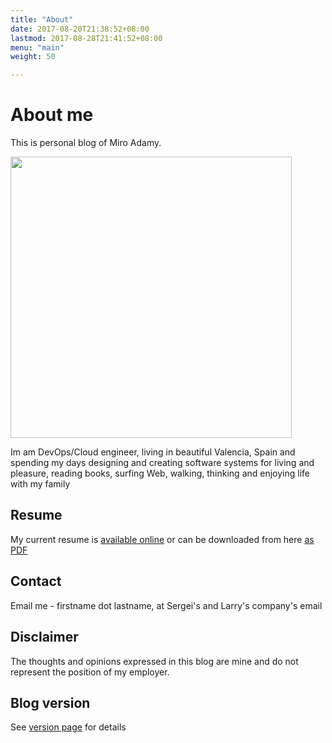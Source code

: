 ```yaml
---
title: "About"
date: 2017-08-20T21:38:52+08:00
lastmod: 2017-08-28T21:41:52+08:00
menu: "main"
weight: 50

---
```


# About me

This is personal blog of Miro Adamy.

<img src="/miro-wald.jpg" width="450">


Im am DevOps/Cloud engineer, living in beautiful Valencia, Spain and spending my days designing and creating software systems for living and pleasure, reading books, surfing Web, walking, thinking and enjoying life with my family

## Resume

My current resume is [available online](https://miro-adamy.gitlab.io/resume/) or can be downloaded from here <a href="/resume/miro-adamy-2019.pdf" download>as PDF</a>

## Contact

Email me - firstname dot lastname, at Sergei's and Larry's company's email

## Disclaimer

The thoughts and opinions expressed in this blog are mine and do not represent the position of my employer.

## Blog version

See <a href="/status">version page</a> for details
